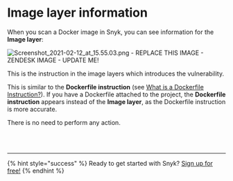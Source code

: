 # Image layer information

When you scan a Docker image in Snyk, you can see information for the **Image layer**:

![Screenshot\_2021-02-12\_at\_15.55.03.png - REPLACE THIS IMAGE - ZENDESK IMAGE - UPDATE ME!](https://support.snyk.io/hc/article_attachments/360017076417/Screenshot_2021-02-12_at_15.55.03.png/)

This is the instruction in the image layers which introduces the vulnerability.

This is similar to the **Dockerfile instruction** \(see [What is a Dockerfile Instruction?](https://support.snyk.io/hc/en-us/articles/360006726997-What-is-a-Dockerfile-Instruction-)\). If you have a Dockerfile attached to the project, the **Dockerfile instruction** appears instead of the **Image layer**, as the Dockerfile instruction is more accurate.

There is no need to perform any action.

 
<br><br><hr>

{% hint style="success" %}
Ready to get started with Snyk? [Sign up for free!](https://snyk.io/login?cta=sign-up&loc=footer&page=support_docs_page/)
{% endhint %}
